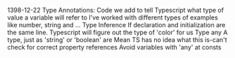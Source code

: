 
1398-12-22
    Type Annotations:
        Code we add to tell Typescript what type of value a variable will refer to
        I've worked with different types of examples like number, string and ...
    Type Inference
        If declaration and initialization are the same line.
        Typescript will figure out the type of 'color' for us
    Type any
        A type, just as 'string' or 'boolean' are
        Mean TS has no idea what this is-can't check for correct property references
        Avoid variables with 'any' at consts

